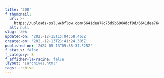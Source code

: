 ```yaml
---
title: '208'
f_thumbnail:
  url: >-
    https://uploads-ssl.webflow.com/6641dea76c75d9b6904dcf9d/6641dea76c75d9b6904dd2a9_208.jpg
  alt: null
slug: '208'
updated-on: '2021-12-15T15:04:58.463Z'
created-on: '2021-12-13T23:41:24.303Z'
published-on: '2024-05-13T09:35:37.825Z'
f_status: false
f_category: S
f_afficher-la-racine: false
layout: '[archive].html'
tags: archive
---
```




